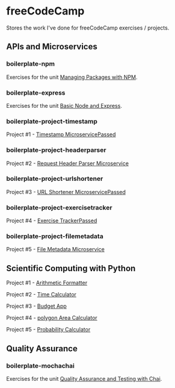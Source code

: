 # freeCodeCamp
Stores the work I've done for freeCodeCamp exercises / projects.

## APIs and Microservices

### boilerplate-npm
Exercises for the unit [Managing Packages with NPM](https://www.freecodecamp.org/learn/apis-and-microservices/#managing-packages-with-npm).


### boilerplate-express
Exercises for the unit [Basic Node and Express](https://www.freecodecamp.org/learn/apis-and-microservices#basic-node-and-express).


### boilerplate-project-timestamp
Project #1 - [Timestamp MicroservicePassed](https://www.freecodecamp.org/learn/apis-and-microservices/apis-and-microservices-projects/timestamp-microservice)


### boilerplate-project-headerparser
Project #2 - [Request Header Parser Microservice](https://www.freecodecamp.org/learn/apis-and-microservices/apis-and-microservices-projects/request-header-parser-microservice)


### boilerplate-project-urlshortener
Project #3 - [URL Shortener MicroservicePassed](https://www.freecodecamp.org/learn/apis-and-microservices/apis-and-microservices-projects/url-shortener-microservice)


### boilerplate-project-exercisetracker
Project #4 - [Exercise TrackerPassed](https://www.freecodecamp.org/learn/apis-and-microservices/apis-and-microservices-projects/exercise-tracker)


### boilerplate-project-filemetadata
Project #5 - [File Metadata Microservice](https://www.freecodecamp.org/learn/apis-and-microservices/apis-and-microservices-projects/file-metadata-microservice)


## Scientific Computing with Python
Project #1 - [Arithmetic Formatter](https://www.freecodecamp.org/learn/scientific-computing-with-python/scientific-computing-with-python-projects/arithmetic-formatter)

Project #2 - [Time Calculator](https://www.freecodecamp.org/learn/scientific-computing-with-python/scientific-computing-with-python-projects/time-calculator)

Project #3 - [Budget App](https://www.freecodecamp.org/learn/scientific-computing-with-python/scientific-computing-with-python-projects/budget-app)

Project #4 - [polygon Area Calculator](https://www.freecodecamp.org/learn/scientific-computing-with-python/scientific-computing-with-python-projects/polygon-area-calculator)

Project #5 - [Probability Calculator](https://www.freecodecamp.org/learn/scientific-computing-with-python/scientific-computing-with-python-projects/probability-calculator)


## Quality Assurance

### boilerplate-mochachai
Exercises for the unit [Quality Assurance and Testing with Chai](https://www.freecodecamp.org/learn/quality-assurance/#quality-assurance-and-testing-with-chai).

